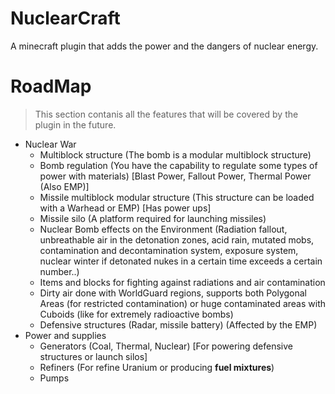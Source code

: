 # NuclearCraft
A minecraft plugin that adds the power and the dangers of nuclear energy.


# RoadMap
> This section contanis all the features that will be covered by the plugin in the future.

- Nuclear War
  - Multiblock structure (The bomb is a modular multiblock structure)
  - Bomb regulation (You have the capability to regulate some types of power with materials) [Blast Power, Fallout Power, Thermal Power (Also EMP)]
  - Missile multiblock modular structure (This structure can be loaded with a Warhead or EMP) [Has power ups]
  - Missile silo (A platform required for launching missiles)
  - Nuclear Bomb effects on the Environment (Radiation fallout, unbreathable air in the detonation zones, acid rain, mutated mobs, contamination and decontamination system, exposure system, nuclear winter if detonated nukes in a certain time exceeds a certain number..)
  - Items and blocks for fighting against radiations and air contamination
  - Dirty air done with WorldGuard regions, supports both Polygonal Areas (for restricted contamination) or huge contaminated areas with Cuboids (like for extremely radioactive bombs)
  - Defensive structures (Radar, missile battery) (Affected by the EMP)
- Power and supplies
  - Generators (Coal, Thermal, Nuclear) [For powering defensive structures or launch silos]
  - Refiners (For refine Uranium or producing **fuel mixtures**)
  - Pumps 
